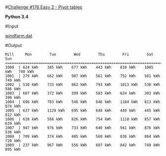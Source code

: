 #[Challenge #176 Easy 2 - Pivot tables](http://www.reddit.com/r/dailyprogrammer/comments/2eajf7/8222014_challenge_176_easy_pivot_table/)

**Python 3.4**

#Input

[windfarm.dat](windfarm.dat)

#Output

    Mill     Mon        Tue        Wed        Thu        Fri        Sat        Sun
    ================================================================================
    1000  | 624 kWh    385 kWh    677 kWh    443 kWh    810 kWh    1005 kWh   740 kWh    
    1001  | 279 kWh    662 kWh    907 kWh    561 kWh    752 kWh    501 kWh    749 kWh    
    1002  | 510 kWh    733 kWh    862 kWh    793 kWh    1013 kWh   530 kWh    586 kWh    
    1003  | 607 kWh    372 kWh    399 kWh    583 kWh    624 kWh    383 kWh    390 kWh    
    1004  | 696 kWh    783 kWh    546 kWh    646 kWh    1184 kWh   813 kWh    874 kWh    
    1005  | 637 kWh    1129 kWh   695 kWh    648 kWh    449 kWh    445 kWh    812 kWh    
    1006  | 638 kWh    568 kWh    826 kWh    754 kWh    1118 kWh   857 kWh    639 kWh    
    1007  | 947 kWh    976 kWh    733 kWh    640 kWh    941 kWh    876 kWh    536 kWh    
    1008  | 709 kWh    374 kWh    485 kWh    560 kWh    836 kWh    864 kWh    728 kWh    
    1009  | 237 kWh    967 kWh    556 kWh    687 kWh    842 kWh    749 kWh    895 kWh  
